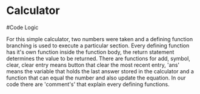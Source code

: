 # Calculator

#Code Logic


For this simple calculator, two numbers were taken and a defining function branching is used to execute a particular section.
Every defining function has it's own function inside the function body, the return statement determines the value to be returned.
There are functions for add, symbol, clear, clear entry means button that clear the most recent entry, 'ans' means the variable that holds the last answer stored in the
calculator and a function that can equal the number and also update the equation. In our code there are 'comment's' that explain every defining functions.
